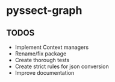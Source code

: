 # pyssect-graph

## TODOS
* Implement Context managers
* Rename/fix package
* Create thorough tests
* Create strict rules for json conversion
* Improve documentation